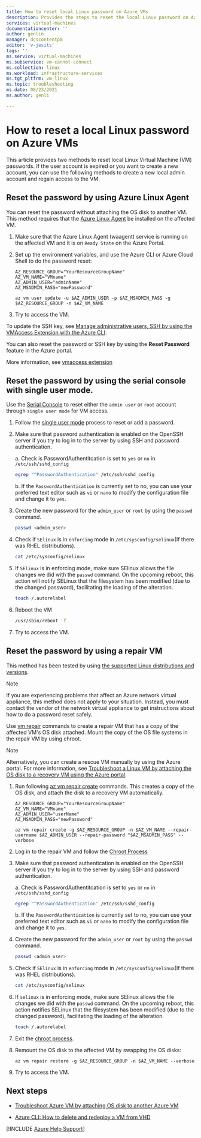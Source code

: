 ```yaml
---
title: How to reset local Linux password on Azure VMs
description: Provides the steps to reset the local Linux password on Azure VM
services: virtual-machines
documentationcenter: ''
author: genlin
manager: dcscontentpm
editor: 'v-jesits'
tags: ''
ms.service: virtual-machines
ms.subservice: vm-cannot-connect
ms.collection: linux
ms.workload: infrastructure-services
ms.tgt_pltfrm: vm-linux
ms.topic: troubleshooting
ms.date: 08/23/2021
ms.author: genli

---
```


# How to reset a local Linux password on Azure VMs

This article provides two methods to reset local Linux Virtual Machine (VM) passwords. If the user account is expired or you want to create a new account, you can use the following methods to create a new local admin account and regain access to the VM.

## Reset the password by using Azure Linux Agent

You can reset the password without attaching the OS disk to another VM. This method requires that the [Azure Linux Agent](/azure/virtual-machines/extensions/agent-linux) be installed on the affected VM.

1. Make sure that the Azure Linux Agent (waagent) service is running on the affected VM and it is on `Ready State` on the Azure Portal.

2. Set up the environment variables, and use the Azure CLI or Azure Cloud Shell to do the password reset:

    ```
    AZ_RESOURCE_GROUP="YourResourceGroupName"
    AZ_VM_NAME="VMname"
    AZ_ADMIN_USER="adminName"
    AZ_MSADMIN_PASS="newPassword"

    az vm user update -u $AZ_ADMIN_USER -p $AZ_MSADMIN_PASS -g $AZ_RESOURCE_GROUP -n $AZ_VM_NAME
    ```

3. Try to access the VM.

To update the SSH key, see [Manage administrative users, SSH by using the VMAccess Extension with the Azure CLI](/azure/virtual-machines/extensions/vmaccess#update-ssh-key).

You can also reset the password or SSH key by using the **Reset Password** feature in the Azure portal.

More information, see [vmaccess extension](/azure/virtual-machines/extensions/vmaccess)

## Reset the password by using the serial console with single user mode.

Use the [Serial Console](serial-console-linux.md) to reset either the `admin user` or `root` account through `single user mode` for VM access.

1. Follow the [single user mode](/troubleshoot/azure/virtual-machines/serial-console-grub-single-user-mode) process to reset or add a password.

2. Make sure that password authentication is enabled on the OpenSSH server if you try to log in to the server by using SSH and password authentication.

    a. Check is PasswordAuthentitcation is set to `yes` or `no` in `/etc/ssh/sshd_config`

    ```bash
    egrep "^PasswordAuthentication" /etc/ssh/sshd_config
    ```
    b. If the `PasswordAuthentication` is currently set to no, you can use your preferred text editor such as `vi` or `nano` to modify the configuration file and change it to `yes`.
   
4. Create the new password for the `admin_user` or `root` by using the `passwd` command.

    ```bash
    passwd <admin_user>
    ```
5. Check if `SElinux` is in `enforcing` mode in `/etc/sysconfig/selinux`(If there was RHEL distributions).

    ```bash
    cat /etc/sysconfig/selinux
    ```
6. If `SElinux` is in enforcing mode, make sure SElinux allows the file changes we did with the `passwd` command. On the upcoming reboot, this action will notify SELinux that the filesystem has been modified (due to the changed password), facilitating the loading of the alteration.

    ```bash
    touch /.autorelabel
    ```
7. Reboot the VM

    ```bash
    /usr/sbin/reboot -f
    ```
8. Try to access the VM.


## Reset the password by using a repair VM

This method has been tested by using [the supported Linux distributions and versions](/azure/virtual-machines/linux/endorsed-distros).

> [!NOTE]
> If you are experiencing problems that affect an Azure network virtual appliance, this method does not apply to your situation. Instead, you must contact the vendor of the network virtual appliance to get instructions about how to do a password reset safely.

Use [vm repair](/cli/azure/vm/repair) commands to create a repair VM that has a copy of the affected VM's OS disk attached. Mount the copy of the OS file systems in the repair VM by using chroot.

> [!NOTE]
> Alternatively, you can create a rescue VM manually by using the Azure portal. For more information, see [Troubleshoot a Linux VM by attaching the OS disk to a recovery VM using the Azure portal](troubleshoot-recovery-disks-portal-linux.md).

1. Run following [az vm repair create](/cli/azure/vm/repair) commands. This creates a copy of the OS disk, and attach the disk to a recovery VM automatically.

    ```
    AZ_RESOURCE_GROUP="YourResourceGroupName"
    AZ_VM_NAME="VMname"
    AZ_ADMIN_USER="userName"
    AZ_MSADMIN_PASS="newPassword"

    az vm repair create -g $AZ_RESOURCE_GROUP -n $AZ_VM_NAME --repair-username $AZ_ADMIN_USER --repair-password "$AZ_MSADMIN_PASS" --verbose
    ```

2. Log in to the repair VM and follow the [Chroot Process](/troubleshoot/azure/virtual-machines/chroot-environment-linux)

3. Make sure that password authentication is enabled on the OpenSSH server if you try to log in to the server by using SSH and password authentication.

    a. Check is PasswordAuthentitcation is set to `yes` or `no` in `/etc/ssh/sshd_config`

    ```bash
    egrep "^PasswordAuthentication" /etc/ssh/sshd_config
    ```
    b. If the `PasswordAuthentication` is currently set to no, you can use your preferred text editor such as `vi` or `nano` to modify the configuration file and change it to `yes`.
   
4. Create the new password for the `admin_user` or `root` by using the `passwd` command.

    ```bash
    passwd <admin_user>
    ```
6. Check if `SElinux` is in `enforcing` mode in `/etc/sysconfig/selinux`(If there was RHEL distributions).

    ```bash
    cat /etc/sysconfig/selinux
    ```

7. If `selinux` is in enforcing mode, make sure SElinux allows the file changes we did with the `passwd` command. On the upcoming reboot, this action notifies SELinux that the filesystem has been modified (due to the changed password), facilitating the loading of the alteration.

    ```bash
    touch /.autorelabel
    ```

8. Exit the [chroot process](/troubleshoot/azure/virtual-machines/chroot-environment-linux).

9. Remount the OS disk to the affected VM by swapping the OS disks:

    ```
    az vm repair restore -g $AZ_RESOURCE_GROUP -n $AZ_VM_NAME --verbose
    ```
10. Try to access the VM.

## Next steps

* [Troubleshoot Azure VM by attaching OS disk to another Azure VM](https://social.technet.microsoft.com/wiki/contents/articles/18710.troubleshoot-azure-vm-by-attaching-os-disk-to-another-azure-vm.aspx)

* [Azure CLI: How to delete and redeploy a VM from VHD](/archive/blogs/linuxonazure/azure-cli-how-to-delete-and-re-deploy-a-vm-from-vhd)

[!INCLUDE [Azure Help Support](../../includes/azure-help-support.md)]
